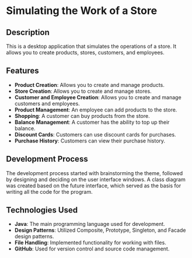 # Simulating the Work of a Store

## Description
This is a desktop application that simulates the operations of a store. It allows you to create products, stores, customers, and employees. 

## Features
- **Product Creation**: Allows you to create and manage products.
- **Store Creation**: Allows you to create and manage stores.
- **Customer and Employee Creation**: Allows you to create and manage customers and employees.
- **Product Management**: An employee can add products to the store.
- **Shopping**: A customer can buy products from the store.
- **Balance Management**: A customer has the ability to top up their balance.
- **Discount Cards**: Customers can use discount cards for purchases.
- **Purchase History**: Customers can view their purchase history.

## Development Process
The development process started with brainstorming the theme, followed by designing and deciding on the user interface windows. A class diagram was created based on the future interface, which served as the basis for writing all the code for the program.

## Technologies Used
- **Java**: The main programming language used for development.
- **Design Patterns**: Utilized Composite, Prototype, Singleton, and Facade design patterns.
- **File Handling**: Implemented functionality for working with files.
- **GitHub**: Used for version control and source code management.
